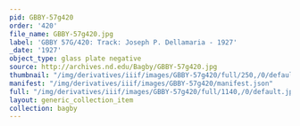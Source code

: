 ```yaml
---
pid: GBBY-57g420
order: '420'
file_name: GBBY-57g420.jpg
label: 'GBBY 57G/420: Track: Joseph P. Dellamaria - 1927'
_date: '1927'
object_type: glass plate negative
source: http://archives.nd.edu/Bagby/GBBY-57g420.jpg
thumbnail: "/img/derivatives/iiif/images/GBBY-57g420/full/250,/0/default.jpg"
manifest: "/img/derivatives/iiif/images/GBBY-57g420/manifest.json"
full: "/img/derivatives/iiif/images/GBBY-57g420/full/1140,/0/default.jpg"
layout: generic_collection_item
collection: bagby
---
```

